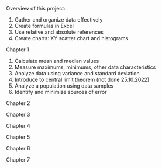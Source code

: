 Overview of this project:

1. Gather and organize data effectively
2. Create formulas in Excel
3. Use relative and absolute references
4. Create charts: XY scatter chart and histograms


Chapter 1 

1. Calculate mean and median values 
2. Measure maximums, minimums, other data characteristics
3. Analyze data using variance and standard deviation
4. Introduce to central limit theorem (not done 25.10.2022) 
5. Analyze a population using data samples
6. Identify and minimize sources of error



Chapter 2


Chapter 3


Chapter 4 

Chapter 5

Chapter 6

Chapter 7 
